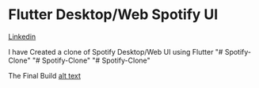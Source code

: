 # Flutter Desktop/Web Spotify UI

[Linkedin](https://www.linkedin.com/in/rohangudla/)

I have Created a clone of Spotify Desktop/Web UI using Flutter
"# Spotify-Clone" 
"# Spotify-Clone" 
"# Spotify-Clone" 

The Final Build
[alt text](https://github.com/RohanGudla/Spotify-Clone/blob/main/Spotify.jpg?raw=false)
